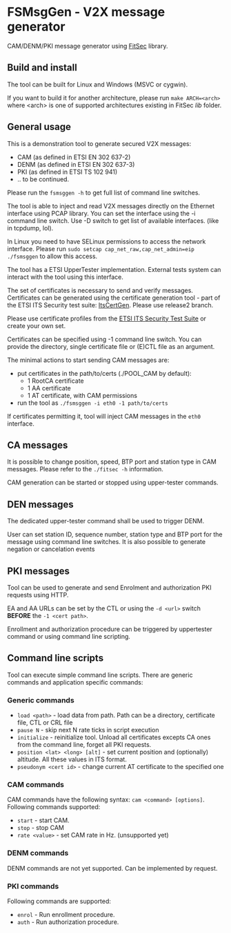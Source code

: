 # FSMsgGen - V2X message generator

CAM/DENM/PKI message generator using [FitSec](https://github.com/fillabs/fitsec2-rel) library.

## Build and install
The tool can be built for Linux and Windows (MSVC or cygwin).

If you want to build it for another architecture, please run `make ARCH=<arch>` where \<arch\> is one of supported architectures existing in FitSec _lib_ folder. 

## General usage
This is a demonstration tool to generate secured V2X messages:
  - CAM (as defined in ETSI EN 302 637-2)
  - DENM (as defined in ETSI EN 302 637-3)
  - PKI (as defined in ETSI TS 102 941)
  - .. to be continued.

Please run the `fsmsggen -h` to get full list of command line switches.

The tool is able to inject and read V2X messages directly on the Ethernet interface using PCAP library.
You can set the interface using the -i command line switch.
Use -D switch to get list of available interfaces. (like in tcpdump, lol).

In Linux you need to have SELinux permissions to access the network interface.
Please run `sudo setcap cap_net_raw,cap_net_admin=eip ./fsmsggen` to allow this access.

The tool has a ETSI UpperTester implementation. External tests system can interact with the tool using this interface.

The set of certificates is necessary to send and verify messages. Certificates can be generated using the certificate generation tool - 
part of the ETSI ITS Security test suite: [ItsCertGen](https://forge.etsi.org/rep/ITS/itscertgen/-/tree/release2). Please use release2 branch.

Please use certificate profiles from the [ETSI ITS Security Test Suite](https://forge.etsi.org/rep/ITS/TS.ITS/-/tree/master/data/certificates) or create your own set.

Certificates can be specified using -1 command line switch. You can provide the directory, single certificate file or (E)CTL file as an argument.

The minimal actions to start sending CAM messages are:
- put certificates in the path/to/certs (./POOL_CAM by default):
  - 1 RootCA certificate
  - 1 AA certificate
  - 1 AT certificate, with CAM permissions
- run the tool as `./fsmsggen -i eth0 -1 path/to/certs` 

If certificates permitting it, tool will inject CAM messages in the `eth0` interface.

## CA messages

It is possible to change position, speed, BTP port and station type in CAM messages. Please refer to the `./fitsec -h` information.

CAM generation can be started or stopped using upper-tester commands.

## DEN messages

The dedicated upper-tester command shall be used to trigger DENM. 

User can set station ID, sequence number, station type and BTP port for the message using command line switches.
It is also possible to generate negation or cancelation events

## PKI messages

Tool can be used to generate and send Enrolment and authorization PKI requests using HTTP.

EA and AA URLs can be set by the CTL or using the `-d <url>` switch __BEFORE__ the `-1 <cert path>`.

Enrollment and authorization procedure can be triggered by uppertester command or using command line scripting.

## Command line scripts

Tool can execute simple command line scripts. There are generic commands and application specific commands:

### Generic commands
 - `load <path>`  - load data from path. Path can be a directory, certificate file, CTL or CRL file
 - `pause N` - skip next N rate ticks in script execution
 - `initialize` - reinitialize tool. Unload all certificates excepts CA ones from the command line, forget all PKI requests.
 - `position <lat> <long> [alt]` - set current position and (optionally) altitude. All these values in ITS format.
 - `pseudonym <cert id>` - change current AT certificate to the specified one 

### CAM commands
CAM commands have the following syntax: `cam <command> [options]`. Following commands supported:
- `start` - start CAM.
- `stop` - stop CAM
- `rate <value>` - set CAM rate in Hz. (unsupported yet)

### DENM commands
DENM commands are not yet supported. Can be implemented by request.

### PKI commands
Following commands are supported:
- `enrol` - Run enrollment procedure.
- `auth` - Run authorization procedure.
